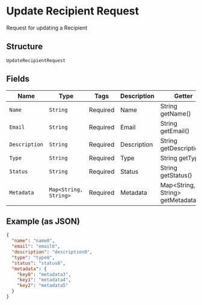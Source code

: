 
# Update Recipient Request

Request for updating a Recipient

## Structure

`UpdateRecipientRequest`

## Fields

| Name | Type | Tags | Description | Getter | Setter |
|  --- | --- | --- | --- | --- | --- |
| `Name` | `String` | Required | Name | String getName() | setName(String name) |
| `Email` | `String` | Required | Email | String getEmail() | setEmail(String email) |
| `Description` | `String` | Required | Description | String getDescription() | setDescription(String description) |
| `Type` | `String` | Required | Type | String getType() | setType(String type) |
| `Status` | `String` | Required | Status | String getStatus() | setStatus(String status) |
| `Metadata` | `Map<String, String>` | Required | Metadata | Map<String, String> getMetadata() | setMetadata(Map<String, String> metadata) |

## Example (as JSON)

```json
{
  "name": "name0",
  "email": "email6",
  "description": "description0",
  "type": "type0",
  "status": "status8",
  "metadata": {
    "key0": "metadata3",
    "key1": "metadata4",
    "key2": "metadata5"
  }
}
```

